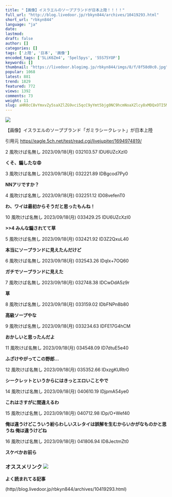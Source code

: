 ```yaml
---
title: "【画像】イスラエルのソープブランドが日本上陸！！！！"
full_url: "http://blog.livedoor.jp/rbkyn844/archives/10419293.html"
short_url: "rbkyn844"
language: "ja"
date: 
lastmod: 
draft: false
author: []
categories: []
tags: ['上陸', '日本', '画像']
encoded_tags: ['5LiK6Zm4', '5pel5pys', '55S75YOP']
keywords: []
thumbnail: "https://livedoor.blogimg.jp/rbkyn844/imgs/8/f/8f58d0c0.jpg"
popular: 1068
latest: 881
trend: 1829
featured: 772
views: 1392
comments: 73
weight: 11
slug: aHR0cC8vYmxvZy5saXZlZG9vci5qcC9yYmt5bjg0NC9hcmNoaXZlcy8xMDQxOTI5My5odG1s
---
```


![](https://livedoor.blogimg.jp/rbkyn844/imgs/8/f/8f58d0c0.jpg)

<div><p>【画像】イスラエルのソープブランド「ガミラシークレット」が日本上陸</p><p>引用元 <a target='_blank' href='https//eagle.5ch.net/test/read.cgi/livejupiter/1694974819/'>https//eagle.5ch.net/test/read.cgi/livejupiter/1694974819/</a></p> <p class='res1'>2 風吹けば名無し 2023/09/18(月) 032103.57 IDU6UZcXzI0 </p> <p class='res2'><b> くそ、騙したな😡 </b></p> <p class='res1'>3 風吹けば名無し 2023/09/18(月) 032221.89 IDBgcod7Py0 </p> <p class='res2'><b> NNアリですか？ </b></p> <p class='res1'>4 風吹けば名無し 2023/09/18(月) 032251.12 ID08vefenT0 </p> <p class='res2'><b> わ、ワイは最初からそうだと思ったもんね！ </b></p> <p class='res1'>10 風吹けば名無し 2023/09/18(月) 033429.25 IDU6UZcXzI0 </p> <p class='res2'><b> >>4 みんな騙されてて草 </b></p> <p class='res1'>5 風吹けば名無し 2023/09/18(月) 032421.92 ID3Z2QxuL40 </p> <p class='res2'><b> 本当にソープランドに見えたんだけど </b></p> <p class='res1'>6 風吹けば名無し 2023/09/18(月) 032543.26 IDqIx+7OQ60 </p> <p class='res2'><b> ガチでソープランドに見えた </b></p> <p class='no-pc'></p> <p class='res1'>7 風吹けば名無し 2023/09/18(月) 032748.38 IDCwDdA5z9r </p> <p class='res2'><b> 草 </b></p> <p class='res1'>8 風吹けば名無し 2023/09/18(月) 033159.02 IDbFNPn8b80 </p> <p class='res2'><b> 高級ソープやな </b></p> <p class='res1'>9 風吹けば名無し 2023/09/18(月) 033234.63 IDFE17G4hCM </p> <p class='res2'><b> おかしいと思ったんだよ </b></p> <p class='res1'>11 風吹けば名無し 2023/09/18(月) 034548.09 ID7dtuE5e40 </p> <p class='res2'><b> ふざけやがってこの野郎… </b></p> <p class='res1'>12 風吹けば名無し 2023/09/18(月) 035352.66 IDxzgKURtr0 </p> <p class='res2'><b> シークレットというからにはきっとエロいことやで </b></p> <p class='res1'>14 風吹けば名無し 2023/09/18(月) 040610.19 IDjpmA54ye0 </p> <p class='res2'><b> これはさすがに間違えるわ </b></p> <p class='res1'>15 風吹けば名無し 2023/09/18(月) 040712.98 IDp/O+Wef40 </p> <p class='res2'><b> 俺は違うけどこういう紛らわしいスレタイは誤解を生むからいかがなものかと思うね 俺は違うけどね </b></p> <p class='res1'>16 風吹けば名無し 2023/09/18(月) 041806.94 ID8JectmZt0 </p> <p class='res2'><b> スケベかお前ら </b></p> <p id='5077e33f033c4e934bb013c7c4eb8bbd'> </p> <p class='no-pc'></p> <h3 class='linkh'>オススメリンク <img src='http//blog.livedoor.jp/rbkyn844/ftp/fusagikom-fikergh.png'></h3> <p class='link2'> </p> <p class='no-pc'></p> <p class='no-pc'><p><b>よく読まれてる記事</b></p></p> </div>

(http//blog.livedoor.jp/rbkyn844/archives/10419293.html)

